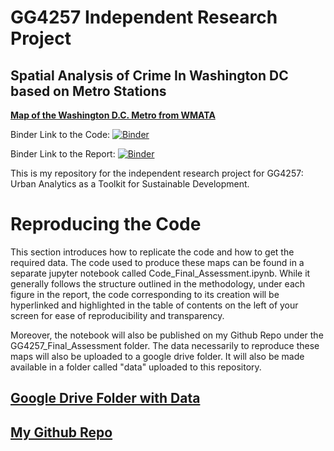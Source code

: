 # GG4257 Independent Research Project 
## Spatial Analysis of Crime In Washington DC based on Metro Stations

[**Map of the Washington D.C. Metro from WMATA**](https://github.com/issyollie/GG4257_Spatial_Analysis_DC_Crime/blob/main/metro_map.png)

Binder Link to the Code: [![Binder](https://mybinder.org/badge_logo.svg)](https://mybinder.org/v2/gh/issyollie/GG4257_Spatial_Analysis_DC_Crime/HEAD?labpath=Code_Final_Assessment.ipynb)

Binder Link to the Report: [![Binder](https://mybinder.org/badge_logo.svg)](https://mybinder.org/v2/gh/issyollie/GG4257_Spatial_Analysis_DC_Crime/HEAD?labpath=Report_Final_Assignment.ipynb)

This is my repository for the independent research project for GG4257: Urban Analytics as a Toolkit for Sustainable Development. 

# Reproducing the Code

This section introduces how to replicate the code and how to get the required data. The code used to produce these maps can be found in a separate jupyter notebook called Code_Final_Assessment.ipynb. While it generally follows the structure outlined in the methodology, under each figure in the report, the code corresponding to its creation will be hyperlinked and highlighted in the table of contents on the left of your screen for ease of reproducibility and transparency. 

Moreover, the notebook will also be published on my Github Repo under the GG4257_Final_Assessment folder. The data necessarily to reproduce these maps will also be uploaded to a google drive folder. It will also be made available in a folder called "data" uploaded to this repository. 


## [Google Drive Folder with Data](https://drive.google.com/drive/folders/1et0XGaiJSxSwMoZ6RygLpFl53QIQKlpY?usp=sharing)
## [My Github Repo](https://github.com/issyollie/GG4257_Final_Assessment)
